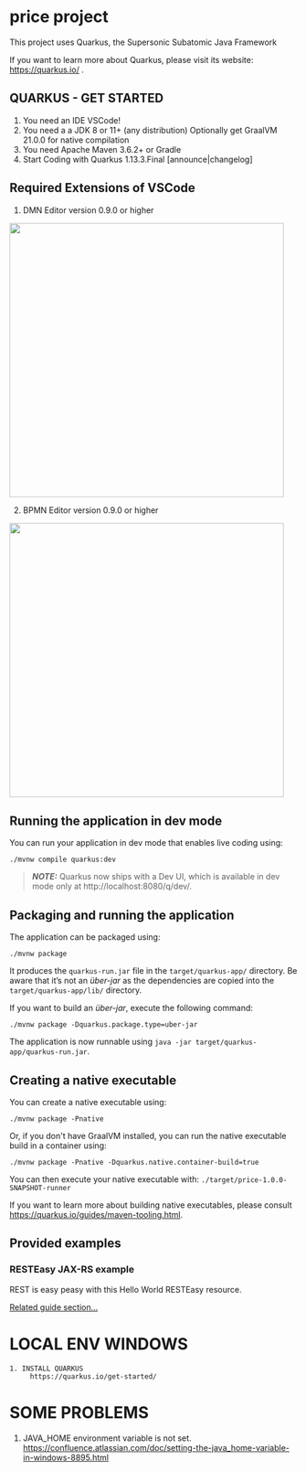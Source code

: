 # price project

This project uses Quarkus, the Supersonic Subatomic Java Framework

If you want to learn more about Quarkus, please visit its website: https://quarkus.io/ .

## QUARKUS - GET STARTED

1. You need an IDE VSCode!
2. You need a a JDK 8 or 11+ (any distribution) Optionally get GraalVM 21.0.0 for native compilation
3. You need Apache Maven 3.6.2+ or Gradle
4. Start Coding with Quarkus 1.13.3.Final [announce|changelog]

## Required Extensions of VSCode

1. DMN Editor version 0.9.0 or higher

<img src="https://github.com/Blue-Express/price-rule-engine/blob/develop/img/DMN.jpg" width="480" />

2. BPMN Editor version 0.9.0 or higher

<img src="https://github.com/Blue-Express/price-rule-engine/blob/develop/img/BPMN.jpg" width="480" />

## Running the application in dev mode

You can run your application in dev mode that enables live coding using:
```shell script
./mvnw compile quarkus:dev
```

> **_NOTE:_**  Quarkus now ships with a Dev UI, which is available in dev mode only at http://localhost:8080/q/dev/.

## Packaging and running the application

The application can be packaged using:
```shell script
./mvnw package
```
It produces the `quarkus-run.jar` file in the `target/quarkus-app/` directory.
Be aware that it’s not an _über-jar_ as the dependencies are copied into the `target/quarkus-app/lib/` directory.

If you want to build an _über-jar_, execute the following command:
```shell script
./mvnw package -Dquarkus.package.type=uber-jar
```

The application is now runnable using `java -jar target/quarkus-app/quarkus-run.jar`.

## Creating a native executable

You can create a native executable using: 
```shell script
./mvnw package -Pnative
```

Or, if you don't have GraalVM installed, you can run the native executable build in a container using: 
```shell script
./mvnw package -Pnative -Dquarkus.native.container-build=true
```

You can then execute your native executable with: `./target/price-1.0.0-SNAPSHOT-runner`

If you want to learn more about building native executables, please consult https://quarkus.io/guides/maven-tooling.html.

## Provided examples

### RESTEasy JAX-RS example

REST is easy peasy with this Hello World RESTEasy resource.

[Related guide section...](https://quarkus.io/guides/getting-started#the-jax-rs-resources)

# LOCAL ENV WINDOWS
    1. INSTALL QUARKUS
         https://quarkus.io/get-started/
# SOME PROBLEMS
1. JAVA_HOME environment variable is not set.
     https://confluence.atlassian.com/doc/setting-the-java_home-variable-in-windows-8895.html
     